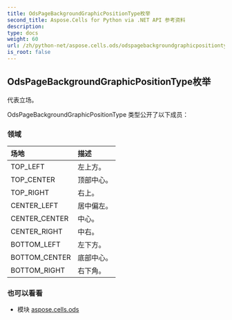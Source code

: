 ```yaml
---
title: OdsPageBackgroundGraphicPositionType枚举
second_title: Aspose.Cells for Python via .NET API 参考资料
description:
type: docs
weight: 60
url: /zh/python-net/aspose.cells.ods/odspagebackgroundgraphicpositiontype/
is_root: false
---
```

## OdsPageBackgroundGraphicPositionType枚举
代表立场。



OdsPageBackgroundGraphicPositionType 类型公开了以下成员：

### 领域
|场地|描述|
| :- | :- |
| TOP_LEFT |左上方。|
| TOP_CENTER |顶部中心。|
| TOP_RIGHT |右上。|
| CENTER_LEFT |居中偏左。|
| CENTER_CENTER |中心。|
| CENTER_RIGHT |中右。|
| BOTTOM_LEFT |左下方。|
| BOTTOM_CENTER |底部中心。|
| BOTTOM_RIGHT |右下角。|



### 也可以看看
* 模块 [aspose.cells.ods](..)
